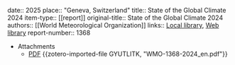 date:: 2025
place:: "Geneva, Switzerland"
title:: State of the Global Climate 2024
item-type:: [[report]]
original-title:: State of the Global Climate  2024
authors:: [[World Meteorological Organization]]
links:: [Local library](zotero://select/library/items/IRWC7FLU), [Web library](https://www.zotero.org/users/46463/items/IRWC7FLU)
report-number:: 1368

- Attachments
	- [PDF](zotero://select/library/items/GYUTLITK) {{zotero-imported-file GYUTLITK, "WMO-1368-2024_en.pdf"}}